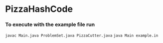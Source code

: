 # PizzaHashCode


### To execute with the example file run
`javac Main.java ProblemSet.java PizzaCutter.java`
`java Main example.in`
